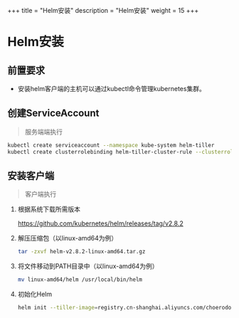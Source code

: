 +++
title = "Helm安装"
description = "Helm安装"
weight = 15
+++

# Helm安装

## 前置要求

- 安装helm客户端的主机可以通过kubectl命令管理kubernetes集群。

## 创建ServiceAccount

> 服务端端执行

```bash
kubectl create serviceaccount --namespace kube-system helm-tiller
kubectl create clusterrolebinding helm-tiller-cluster-rule --clusterrole=cluster-admin --serviceaccount=kube-system:helm-tiller
```

## 安装客户端

> 客户端执行

1. 根据系统下载所需版本  

    https://github.com/kubernetes/helm/releases/tag/v2.8.2
1. 解压压缩包（以linux-amd64为例）

    ```bash
    tar -zxvf helm-v2.8.2-linux-amd64.tar.gz
    ```
1. 将文件移动到PATH目录中（以linux-amd64为例）

    ```bash
    mv linux-amd64/helm /usr/local/bin/helm
    ```
1. 初始化Helm

    ```bash
    helm init --tiller-image=registry.cn-shanghai.aliyuncs.com/choerodon/tiller:v2.8.2 --service-account=helm-tiller --stable-repo-url https://kubernetes.oss-cn-hangzhou.aliyuncs.com/charts
    ```